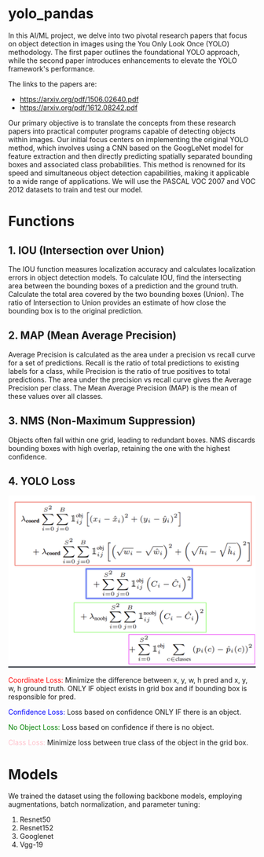 # yolo_pandas

In this AI/ML project, we delve into two pivotal research papers that focus on object detection in images using the You Only Look Once (YOLO) methodology. The first paper outlines the foundational YOLO approach, while the second paper introduces enhancements to elevate the YOLO framework's performance.

The links to the papers are:
- https://arxiv.org/pdf/1506.02640.pdf
- https://arxiv.org/pdf/1612.08242.pdf

Our primary objective is to translate the concepts from these research papers into practical computer programs capable of detecting objects within images. Our initial focus centers on implementing the original YOLO method, which involves using a CNN based on the GoogLeNet model for feature extraction and then directly predicting spatially separated bounding boxes and associated class probabilities. This method is renowned for its speed and simultaneous object detection capabilities, making it applicable to a wide range of applications. We will use the PASCAL VOC 2007 and VOC 2012 datasets to train and test our model.

# Functions

## 1. IOU (Intersection over Union)

The IOU function measures localization accuracy and calculates localization errors in object detection models. To calculate IOU, find the intersecting area between the bounding boxes of a prediction and the ground truth. Calculate the total area covered by the two bounding boxes (Union). The ratio of Intersection to Union provides an estimate of how close the bounding box is to the original prediction.

## 2. MAP (Mean Average Precision)

Average Precision is calculated as the area under a precision vs recall curve for a set of predictions. Recall is the ratio of total predictions to existing labels for a class, while Precision is the ratio of true positives to total predictions. The area under the precision vs recall curve gives the Average Precision per class. The Mean Average Precision (MAP) is the mean of these values over all classes.

## 3. NMS (Non-Maximum Suppression)

Objects often fall within one grid, leading to redundant boxes. NMS discards bounding boxes with high overlap, retaining the one with the highest confidence.

## 4. YOLO Loss
![Image](loss_function.png)

<span style="color:red">Coordinate Loss:</span> Minimize the difference between x, y, w, h pred and x, y, w, h ground truth. ONLY IF object exists in grid box and if bounding box is responsible for pred.

<span style="color:blue">Confidence Loss:</span> Loss based on confidence ONLY IF there is an object.

<span style="color:green">No Object Loss:</span> Loss based on confidence if there is no object.

<span style="color:pink">Class Loss:</span> Minimize loss between true class of the object in the grid box.


# Models

We trained the dataset using the following backbone models, employing augmentations, batch normalization, and parameter tuning:

1. Resnet50
2. Resnet152
3. Googlenet
4. Vgg-19


